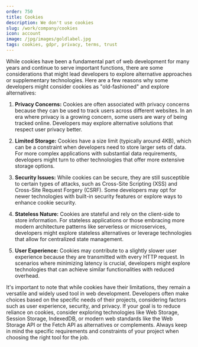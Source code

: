 ```yaml
---
order: 750
title: Cookies
description: We don't use cookies
slug: /work/company/cookies
icon: account
image: /jpg/images/goldlabel.jpg
tags: cookies, gdpr, privacy, terms, trust
---
```

While cookies have been a fundamental part of web development for many years and continue to serve important functions, there are some considerations that might lead developers to explore alternative approaches or supplementary technologies. Here are a few reasons why some developers might consider cookies as "old-fashioned" and explore alternatives:

1. **Privacy Concerns:** Cookies are often associated with privacy concerns because they can be used to track users across different websites. In an era where privacy is a growing concern, some users are wary of being tracked online. Developers may explore alternative solutions that respect user privacy better.

2. **Limited Storage:** Cookies have a size limit (typically around 4KB), which can be a constraint when developers need to store larger sets of data. For more complex applications with substantial data requirements, developers might turn to other technologies that offer more extensive storage options.

3. **Security Issues:** While cookies can be secure, they are still susceptible to certain types of attacks, such as Cross-Site Scripting (XSS) and Cross-Site Request Forgery (CSRF). Some developers may opt for newer technologies with built-in security features or explore ways to enhance cookie security.

4. **Stateless Nature:** Cookies are stateful and rely on the client-side to store information. For stateless applications or those embracing more modern architecture patterns like serverless or microservices, developers might explore stateless alternatives or leverage technologies that allow for centralized state management.

5. **User Experience:** Cookies may contribute to a slightly slower user experience because they are transmitted with every HTTP request. In scenarios where minimizing latency is crucial, developers might explore technologies that can achieve similar functionalities with reduced overhead.

It's important to note that while cookies have their limitations, they remain a versatile and widely used tool in web development. Developers often make choices based on the specific needs of their projects, considering factors such as user experience, security, and privacy. If your goal is to reduce reliance on cookies, consider exploring technologies like Web Storage, Session Storage, IndexedDB, or modern web standards like the Web Storage API or the Fetch API as alternatives or complements. Always keep in mind the specific requirements and constraints of your project when choosing the right tool for the job.